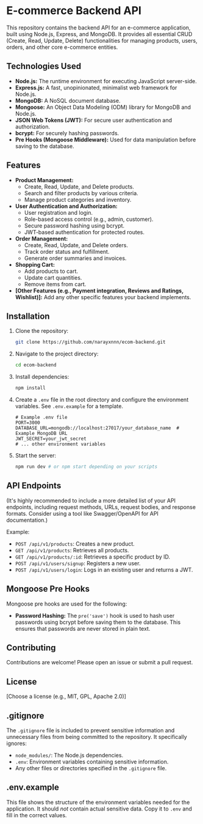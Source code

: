 # E-commerce Backend API

This repository contains the backend API for an e-commerce application, built using Node.js, Express, and MongoDB. It provides all essential CRUD (Create, Read, Update, Delete) functionalities for managing products, users, orders, and other core e-commerce entities.

## Technologies Used

*   **Node.js:** The runtime environment for executing JavaScript server-side.
*   **Express.js:** A fast, unopinionated, minimalist web framework for Node.js.
*   **MongoDB:** A NoSQL document database.
*   **Mongoose:** An Object Data Modeling (ODM) library for MongoDB and Node.js.
*   **JSON Web Tokens (JWT):** For secure user authentication and authorization.
*   **bcrypt:** For securely hashing passwords.
*   **Pre Hooks (Mongoose Middleware):** Used for data manipulation before saving to the database.

## Features

*   **Product Management:**
    *   Create, Read, Update, and Delete products.
    *   Search and filter products by various criteria.
    *   Manage product categories and inventory.
*   **User Authentication and Authorization:**
    *   User registration and login.
    *   Role-based access control (e.g., admin, customer).
    *   Secure password hashing using bcrypt.
    *   JWT-based authentication for protected routes.
*   **Order Management:**
    *   Create, Read, Update, and Delete orders.
    *   Track order status and fulfillment.
    *   Generate order summaries and invoices.
*   **Shopping Cart:**
    *   Add products to cart.
    *   Update cart quantities.
    *   Remove items from cart.
*   **[Other Features (e.g., Payment integration, Reviews and Ratings, Wishlist)]:** Add any other specific features your backend implements.

## Installation

1.  Clone the repository:

    ```bash
    git clone https://github.com/narayxnnn/ecom-backend.git
    ```

2.  Navigate to the project directory:

    ```bash
    cd ecom-backend 
    ```

3.  Install dependencies:

    ```bash
    npm install
    ```

4.  Create a `.env` file in the root directory and configure the environment variables. See `.env.example` for a template.

    ```
    # Example .env file
    PORT=3000
    DATABASE_URL=mongodb://localhost:27017/your_database_name  # Example MongoDB URL
    JWT_SECRET=your_jwt_secret
    # ... other environment variables
    ```

5.  Start the server:

    ```bash
    npm run dev # or npm start depending on your scripts
    ```

## API Endpoints

(It's highly recommended to include a more detailed list of your API endpoints, including request methods, URLs, request bodies, and response formats. Consider using a tool like Swagger/OpenAPI for API documentation.)

Example:

*   `POST /api/v1/products`: Creates a new product.
*   `GET /api/v1/products`: Retrieves all products.
*   `GET /api/v1/products/:id`: Retrieves a specific product by ID.
*   `POST /api/v1/users/signup`: Registers a new user.
*   `POST /api/v1/users/login`: Logs in an existing user and returns a JWT.

## Mongoose Pre Hooks

Mongoose pre hooks are used for the following:

*   **Password Hashing:** The `pre('save')` hook is used to hash user passwords using bcrypt before saving them to the database. This ensures that passwords are never stored in plain text.

## Contributing

Contributions are welcome! Please open an issue or submit a pull request.

## License

[Choose a license (e.g., MIT, GPL, Apache 2.0)]

## .gitignore

The `.gitignore` file is included to prevent sensitive information and unnecessary files from being committed to the repository. It specifically ignores:

*   `node_modules/`: The Node.js dependencies.
*   `.env`: Environment variables containing sensitive information.
*   Any other files or directories specified in the `.gitignore` file.

## .env.example

This file shows the structure of the environment variables needed for the application. It should *not* contain actual sensitive data. Copy it to `.env` and fill in the correct values.
